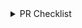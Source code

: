 <!-- If you're making a doc PR or something tiny where the below is irrelevant, delete this
template and use a short description, but in your description aim to include both what the
change is, and why it is being made, with enough context for anyone to understand. -->

<details>
  <summary>PR Checklist</summary>

### PR Structure

* [ ] This PR has reasonably narrow scope (if not, break it down into smaller PRs).
* [ ] This PR avoids mixing refactoring changes with feature changes (split into two PRs
  otherwise).
* [ ] This PR's title starts with name of package that is most changed in the PR, ex.
  `paymentservice.stellar`, or `all` or `doc` if the changes are broad or impact many
  packages.

### Thoroughness

* [ ] This PR adds tests for the most critical parts of the new functionality or fixes.

### What

[TODO: Short statement about what is changing.]

### Why

[TODO: Why this change is being made. Include any context required to understand the why.]

### Known limitations

[TODO or N/A]